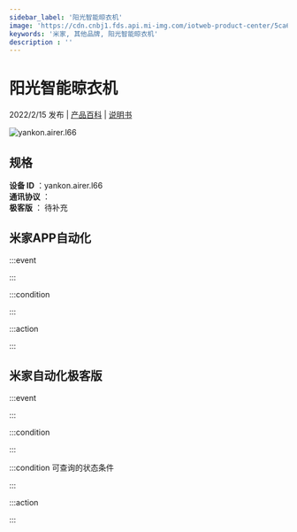 ```yaml
---
sidebar_label: '阳光智能晾衣机'
image: 'https://cdn.cnbj1.fds.api.mi-img.com/iotweb-product-center/5ca695b5c2e0ba93bfd9b634b0f647d7_1640764607135.png?GalaxyAccessKeyId=AKVGLQWBOVIRQ3XLEW&Expires=9223372036854775807&Signature=J+sfPei9pqSitIKJ13hCl9LFwU8='
keywords: '米家, 其他品牌, 阳光智能晾衣机'
description : ''
---
```

# 阳光智能晾衣机

2022/2/15 发布 | [产品百科](https://home.mi.com/webapp/content/baike/product/index.html?model=yankon.airer.l66/) | [说明书](https://home.mi.com/views/introduction.html?model=yankon.airer.l66&region=cn)

![yankon.airer.l66](https://cdn.cnbj1.fds.api.mi-img.com/iotweb-product-center/5ca695b5c2e0ba93bfd9b634b0f647d7_1640764607135.png?GalaxyAccessKeyId=AKVGLQWBOVIRQ3XLEW&Expires=9223372036854775807&Signature=J+sfPei9pqSitIKJ13hCl9LFwU8=)

## 规格  
> 
**设备 ID** ：yankon.airer.l66  
**通讯协议** ：  
**极客版**  ： 待补充 


## 米家APP自动化  

:::event  

:::

:::condition  

:::

:::action   

:::

## 米家自动化极客版  

:::event  

:::

:::condition  

:::

:::condition 可查询的状态条件  

:::

:::action  

:::

        
